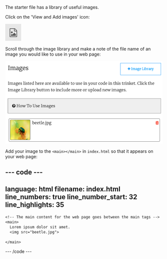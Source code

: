 The starter file has a library of useful images.

Click on the 'View and Add images' icon: 

![An icon shaped like a piece of paper with top right corner folded over and a mountain scene on the paper.](images/view-add-images.png)

Scroll through the image library and make a note of the file name of an image you would like to use in your web page: 

![The image library with beetle.jpg file shown.](images/image-gallery.png)

Add your image to the `<main></main>` in `index.html` so that it appears on your web page:

--- code ---
---
language: html
filename: index.html
line_numbers: true
line_number_start: 32
line_highlights: 35
---

    <!-- The main content for the web page goes between the main tags -->
    <main>
      Lorem ipsum dolor sit amet. 
      <img src="beetle.jpg">
       
    </main>

--- /code ---
